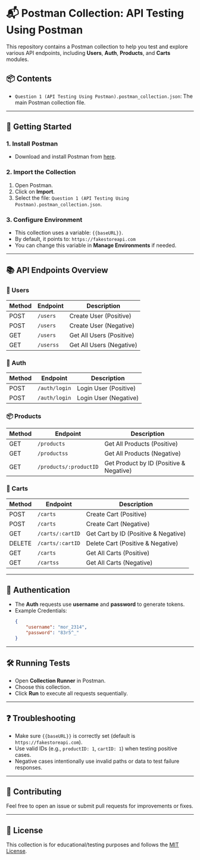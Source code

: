 # 📬 Postman Collection: API Testing Using Postman

This repository contains a Postman collection to help you test and explore various API endpoints, including **Users**, **Auth**, **Products**, and **Carts** modules.

## 📦 Contents
- `Question 1 (API Testing Using Postman).postman_collection.json`: The main Postman collection file.

---

## 🚀 Getting Started

### 1. Install Postman
- Download and install Postman from [here](https://www.postman.com/downloads/).

### 2. Import the Collection
1. Open Postman.
2. Click on **Import**.
3. Select the file: `Question 1 (API Testing Using Postman).postman_collection.json`.

### 3. Configure Environment
- This collection uses a variable: `{{baseURL}}`.
- By default, it points to: `https://fakestoreapi.com`
- You can change this variable in **Manage Environments** if needed.

---

## 📚 API Endpoints Overview

### 🧑 Users
| Method | Endpoint         | Description             |
|--------|------------------|-------------------------|
| POST   | `/users`         | Create User (Positive)  |
| POST   | `/users`         | Create User (Negative)  |
| GET    | `/users`         | Get All Users (Positive)|
| GET    | `/userss`        | Get All Users (Negative)|

### 🔐 Auth
| Method | Endpoint         | Description             |
|--------|------------------|-------------------------|
| POST   | `/auth/login`    | Login User (Positive)   |
| POST   | `/auth/login`    | Login User (Negative)   |

### 📦 Products
| Method | Endpoint                  | Description             |
|--------|---------------------------|-------------------------|
| GET    | `/products`               | Get All Products (Positive)|
| GET    | `/productss`              | Get All Products (Negative)|
| GET    | `/products/:productID`    | Get Product by ID (Positive & Negative)|

### 🛒 Carts
| Method | Endpoint                  | Description             |
|--------|---------------------------|-------------------------|
| POST   | `/carts`                  | Create Cart (Positive)  |
| POST   | `/carts`                  | Create Cart (Negative)  |
| GET    | `/carts/:cartID`          | Get Cart by ID (Positive & Negative)|
| DELETE | `/carts/:cartID`          | Delete Cart (Positive & Negative)|
| GET    | `/carts`                  | Get All Carts (Positive)|
| GET    | `/cartss`                 | Get All Carts (Negative)|

---

## 🔐 Authentication
- The **Auth** requests use **username** and **password** to generate tokens.
- Example Credentials:
  ```json
  {
      "username": "mor_2314",
      "password": "83r5^_"
  }
  ```

---

## 🛠️ Running Tests
- Open **Collection Runner** in Postman.
- Choose this collection.
- Click **Run** to execute all requests sequentially.

---

## ❓ Troubleshooting
- Make sure `{{baseURL}}` is correctly set (default is `https://fakestoreapi.com`).
- Use valid IDs (e.g., `productID: 1`, `cartID: 1`) when testing positive cases.
- Negative cases intentionally use invalid paths or data to test failure responses.

---

## 🤝 Contributing
Feel free to open an issue or submit pull requests for improvements or fixes.

---

## 📄 License
This collection is for educational/testing purposes and follows the [MIT License](LICENSE).
